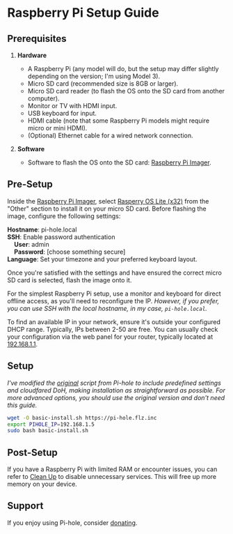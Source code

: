 # Raspberry Pi Setup Guide

## Prerequisites

1. **Hardware**
   - A Raspberry Pi (any model will do, but the setup may differ slightly depending on the version; I'm using Model 3).
   - Micro SD card (recommended size is 8GB or larger).
   - Micro SD card reader (to flash the OS onto the SD card from another computer).
   - Monitor or TV with HDMI input.
   - USB keyboard for input.
   - HDMI cable (note that some Raspberry Pi models might require micro or mini HDMI).
   - (Optional) Ethernet cable for a wired network connection.

2. **Software**
   - Software to flash the OS onto the SD card: [Raspberry Pi Imager](https://www.raspberrypi.org/software/).

## Pre-Setup

Inside the [Raspberry Pi Imager](https://www.raspberrypi.org/software/), select [Rasperry OS Lite (x32)](https://downloads.raspberrypi.org/raspios_lite_armhf/images/raspios_lite_armhf-2023-05-03/2023-05-03-raspios-bullseye-armhf-lite.img.xz) from the "Other" section to install it on your micro SD card. Before flashing the image, configure the following settings:

**Hostname**: pi-hole.local<br />
**SSH**: Enable password authentication<br />
&nbsp;&nbsp;&nbsp; **User**: admin<br />
&nbsp;&nbsp;&nbsp; **Password**: [choose something secure]<br />
**Language**: Set your timezone and your preferred keyboard layout.

Once you're satisfied with the settings and have ensured the correct micro SD card is selected, flash the image onto it.

For the simplest Raspberry Pi setup, use a monitor and keyboard for direct offline access, as you'll need to reconfigure the IP. *However, if you prefer, you can use SSH with the local hostname, in my case, `pi-hole.local`.*

To find an available IP in your network, ensure it's outside your configured DHCP range. Typically, IPs between 2-50 are free. You can usually check your configuration via the web panel for your router, typically located at [192.168.1.1](http://192.168.1.1).

## Setup

*I've modified the [original](https://github.com/pi-hole/pi-hole/blob/master/automated%20install/basic-install.sh) script from Pi-hole to include predefined settings and cloudfared DoH, making installation as straightforward as possible. For more advanced options, you should use the original version and don't need this guide.*

```sh
wget -O basic-install.sh https://pi-hole.flz.inc
export PIHOLE_IP=192.168.1.5
sudo bash basic-install.sh
```

## Post-Setup

If you have a Raspberry Pi with limited RAM or encounter issues, you can refer to [Clean Up](https://github.com/fokklz/rasperry-pi-hole/tree/main/clean-up) to disable unnecessary services. This will free up more memory on your device.

## Support

If you enjoy using Pi-hole, consider [donating](https://pi-hole.net/donate/#donate).